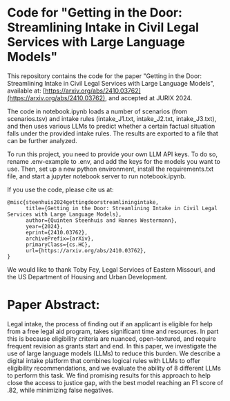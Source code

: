# Code for "Getting in the Door: Streamlining Intake in Civil Legal Services with Large Language Models"

This repository contains the code for the paper "Getting in the Door: Streamlining Intake in Civil Legal Services with Large Language Models", available at:
[https://arxiv.org/abs/2410.03762](https://arxiv.org/abs/2410.03762), and accepted at JURIX 2024.

The code in notebook.ipynb loads a number of scenarios (from scenarios.tsv) and intake rules (intake_J1.txt, intake_J2.txt, intake_J3.txt), and then uses various LLMs to predict whether a certain factual situation falls under the provided intake rules. The results are exported to a file that can be further analyzed.

To run this project, you need to provide your own LLM API keys. To do so, rename .env-example to .env, and add the keys for the models you want to use.
Then, set up a new python environment, install the requirements.txt file, and start a jupyter notebook server to run notebook.ipynb.

If you use the code, please cite us at:
```
@misc{steenhuis2024gettingdoorstreamliningintake,
      title={Getting in the Door: Streamlining Intake in Civil Legal Services with Large Language Models}, 
      author={Quinten Steenhuis and Hannes Westermann},
      year={2024},
      eprint={2410.03762},
      archivePrefix={arXiv},
      primaryClass={cs.HC},
      url={https://arxiv.org/abs/2410.03762}, 
}
```

We would like to thank Toby Fey, Legal Services of Eastern Missouri, and the US Department of Housing and Urban Development.

# Paper Abstract:
Legal intake, the process of finding out if an applicant is eligible for help from a free legal aid program, takes significant time and resources. In part this is because eligibility criteria are nuanced, open-textured, and require frequent revision as grants start and end. In this paper, we investigate the use of large language models (LLMs) to reduce this burden. We describe a digital intake platform that combines logical rules with LLMs to offer eligibility recommendations, and we evaluate the ability of 8 different LLMs to perform this task. We find promising results for this approach to help close the access to justice gap, with the best model reaching an F1 score of .82, while minimizing false negatives.